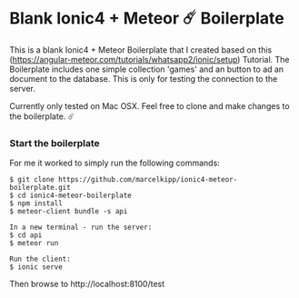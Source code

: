# Blank Ionic4 + Meteor ☄️ Boilerplate

This is a blank Ionic4 + Meteor Boilerplate that I created based on this (https://angular-meteor.com/tutorials/whatsapp2/ionic/setup)
Tutorial. The Boilerplate includes one simple collection 'games' and an button to ad an document to the database. This is only
for testing the connection to the server.

Currently only tested on Mac OSX. Feel free to clone and make changes to the boilerplate. ☄️

### Start the boilerplate
For me it worked to simply run the following commands:

```
$ git clone https://github.com/marcelkipp/ionic4-meteor-boilerplate.git
$ cd ionic4-meteor-boilerplate
$ npm install
$ meteor-client bundle -s api

In a new terminal - run the server:
$ cd api
$ meteor run

Run the client:
$ ionic serve
```

Then browse to http://localhost:8100/test
